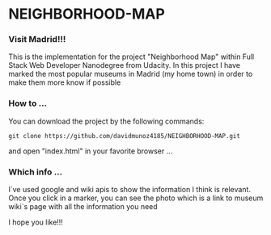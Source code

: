 # NEIGHBORHOOD-MAP

### Visit Madrid!!!

This is the implementation for the project "Neighborhood Map" within Full Stack Web Developer Nanodegree from Udacity.
In this project I have marked the most popular museums in Madrid (my home town) in order to make them more know if possible

### How to ...

You can download the project by the following commands:

```
git clone https://github.com/davidmunoz4185/NEIGHBORHOOD-MAP.git

```

and open "index.html" in your favorite browser ...


### Which info ...

I´ve used google and wiki apis to show the information I think is relevant. Once you click in a marker, you can see the photo which is a link to museum wiki´s page
with all the information you need

I hope you like!!!



